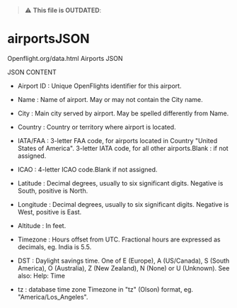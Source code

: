 > :warning: **This file is OUTDATED**:

# airportsJSON
Openflight.org/data.html Airports JSON

JSON CONTENT

 * Airport ID :	Unique OpenFlights identifier for this airport.

 * Name :	Name of airport. May or may not contain the City name.

 * City :	Main city served by airport. May be spelled differently from Name.

 * Country :	Country or territory where airport is located.

 * IATA/FAA :	3-letter FAA code, for airports located in Country "United States of America". 3-letter IATA code, for all other airports.Blank : if not assigned.

 * ICAO :	4-letter ICAO code.Blank if not assigned.

 * Latitude :	Decimal degrees, usually to six significant digits. Negative is South, positive is North.

 * Longitude :	Decimal degrees, usually to six significant digits. Negative is West, positive is East.

 * Altitude :	In feet.

 * Timezone :	Hours offset from UTC. Fractional hours are expressed as decimals, eg. India is 5.5.

 * DST :	Daylight savings time. One of E (Europe), A (US/Canada), S (South America), O (Australia), Z (New Zealand), N (None) or U (Unknown). See also: Help: Time

 * tz : database time zone	Timezone in "tz" (Olson) format, eg. "America/Los_Angeles".

